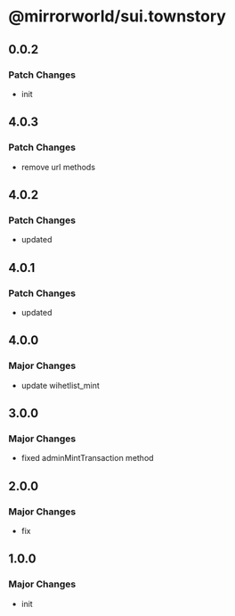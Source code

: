 # @mirrorworld/sui.townstory

## 0.0.2

### Patch Changes

- init

## 4.0.3

### Patch Changes

- remove url methods

## 4.0.2

### Patch Changes

- updated

## 4.0.1

### Patch Changes

- updated

## 4.0.0

### Major Changes

- update wihetlist_mint

## 3.0.0

### Major Changes

- fixed adminMintTransaction method

## 2.0.0

### Major Changes

- fix

## 1.0.0

### Major Changes

- init
